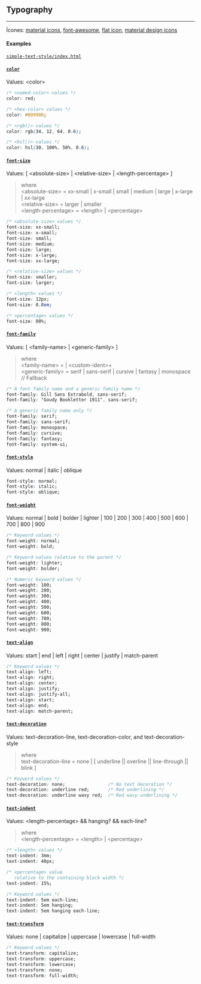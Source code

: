 ## Typography
---

Ícones: [material icons](https://material.io/icons/), [font-awesome](http://fontawesome.io), [flat icon](https://www.flaticon.com), [material design icons](https://materialdesignicons.com)<br>

#### Examples

[`simple-text-style/index.html`](simple-text-style/index.html)

#### [`color`](https://developer.mozilla.org/en-US/docs/Web/CSS/color)

Values: &lt;color>

```css
/* <named-color> values */
color: red;

/* <hex-color> values */
color: #009900;

/* <rgb()> values */
color: rgb(34, 12, 64, 0.6);

/* <hsl()> values */
color: hsl(30, 100%, 50%, 0.6);
```

#### [`font-size`](https://developer.mozilla.org/en-US/docs/Web/CSS/font-size)

Values: \[ &lt;absolute-size> \| &lt;relative-size> \| &lt;length-percentage> \]

>where<br>
>&lt;absolute-size> = xx-small | x-small | small | medium | large | x-large | xx-large<br>
>&lt;relative-size> = larger | smaller<br>
>&lt;length-percentage> = &lt;length> | &lt;percentage>

```css
/* <absolute-size> values */
font-size: xx-small;
font-size: x-small;
font-size: small;
font-size: medium;
font-size: large;
font-size: x-large;
font-size: xx-large;

/* <relative-size> values */
font-size: smaller;
font-size: larger;

/* <length> values */
font-size: 12px;
font-size: 0.8em;

/* <percentage> values */
font-size: 80%;
```

#### [`font-family`](https://developer.mozilla.org/en-US/docs/Web/CSS/font-family)

Values: \[ &lt;family-name> \| &lt;generic-family> \]

>where <br>
>&lt;family-name> = <string> | &lt;custom-ident>+<br>
>&lt;generic-family> = serif | sans-serif | cursive | fantasy | monospace // Fallback<br>

```css
/* A font family name and a generic family name */
font-family: Gill Sans Extrabold, sans-serif;
font-family: "Goudy Bookletter 1911", sans-serif;

/* A generic family name only */
font-family: serif;
font-family: sans-serif;
font-family: monospace;
font-family: cursive;
font-family: fantasy;
font-family: system-ui;
```

#### [`font-style`](https://developer.mozilla.org/en-US/docs/Web/CSS/font-style)

Values: normal \| italic \| oblique

```css
font-style: normal;
font-style: italic;
font-style: oblique;
```

#### [`font-weight`](https://developer.mozilla.org/en-US/docs/Web/CSS/font-weight)

Values: normal \| bold \| bolder \| lighter \| 100 \| 200 \| 300 \| 400 \| 500 \| 600 \| 700 \| 800 \| 900

```css
/* Keyword values */
font-weight: normal;
font-weight: bold;

/* Keyword values relative to the parent */
font-weight: lighter;
font-weight: bolder;

/* Numeric keyword values */
font-weight: 100;
font-weight: 200;
font-weight: 300;
font-weight: 400;
font-weight: 500;
font-weight: 600;
font-weight: 700;
font-weight: 800;
font-weight: 900;
```

#### [`text-align`](https://developer.mozilla.org/en-US/docs/Web/CSS/text-align)

Values: start \| end \| left \| right \| center \| justify \| match-parent

```css
/* Keyword values */
text-align: left;
text-align: right;
text-align: center;
text-align: justify;
text-align: justify-all;
text-align: start;
text-align: end;
text-align: match-parent;
```

#### [`text-decoration`](https://developer.mozilla.org/en-US/docs/Web/CSS/text-decoration)

Values: text-decoration-line, text-decoration-color, and text-decoration-style

>where<br>
> text-decoration-line = none | [ underline || overline || line-through || blink ]<br>

```css
/* Keyword values */
text-decoration: none;                /* No text decoration */
text-decoration: underline red;       /* Red underlining */
text-decoration: underline wavy red;  /* Red wavy underlining */
```

#### [`text-indent`](https://developer.mozilla.org/en-US/docs/Web/CSS/text-indent)

Values: &lt;length-percentage> && hanging? && each-line?

> where <br>
> &lt;length-percentage> = &lt;length> | &lt;percentage>

```css
/* <length> values */
text-indent: 3mm;
text-indent: 40px;

/* <percentage> value
   relative to the containing block width */
text-indent: 15%;

/* Keyword values */
text-indent: 5em each-line;
text-indent: 5em hanging;
text-indent: 5em hanging each-line;
```

#### [`text-transform`](https://developer.mozilla.org/en-US/docs/Web/CSS/text-transform)

Values: none \| capitalize \| uppercase \| lowercase \| full-width

```css
/* Keyword values */
text-transform: capitalize;
text-transform: uppercase;
text-transform: lowercase;
text-transform: none;
text-transform: full-width;
```